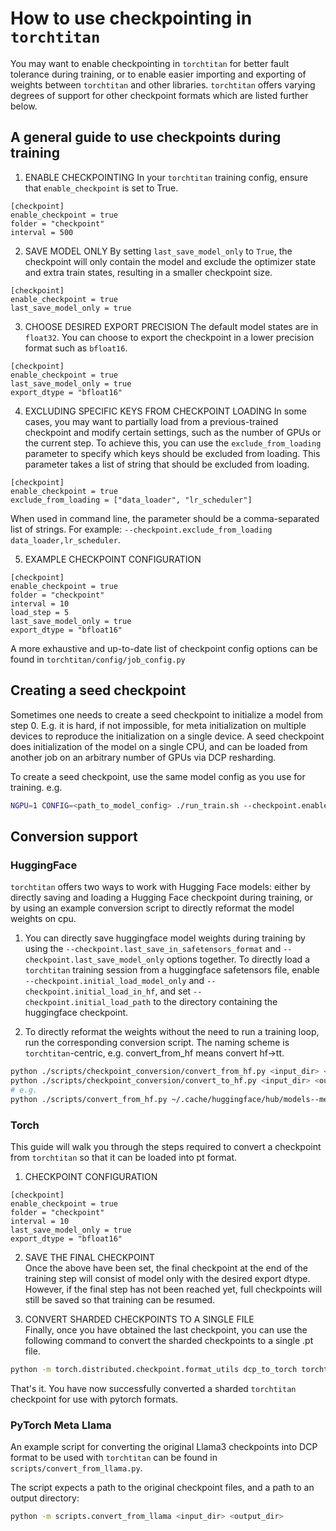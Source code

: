 # How to use checkpointing in `torchtitan`

You may want to enable checkpointing in `torchtitan` for better fault tolerance during training, or to enable easier importing and exporting of weights between `torchtitan` and other libraries. `torchtitan` offers varying degrees of support for other checkpoint formats which are listed further below.

## A general guide to use checkpoints during training

1. ENABLE CHECKPOINTING
In your `torchtitan` training config, ensure that `enable_checkpoint` is set to True.
```
[checkpoint]
enable_checkpoint = true
folder = "checkpoint"
interval = 500
```
2. SAVE MODEL ONLY
By setting `last_save_model_only` to `True`, the checkpoint will only contain the model and exclude the optimizer state and extra train states, resulting in a smaller checkpoint size.
```
[checkpoint]
enable_checkpoint = true
last_save_model_only = true
```

3. CHOOSE DESIRED EXPORT PRECISION
The default model states are in `float32`. You can choose to export the checkpoint in a lower precision format such as `bfloat16`.
```
[checkpoint]
enable_checkpoint = true
last_save_model_only = true
export_dtype = "bfloat16"
```

4. EXCLUDING SPECIFIC KEYS FROM CHECKPOINT LOADING
In some cases, you may want to partially load from a previous-trained checkpoint and modify certain settings, such as the number of GPUs or the current step. To achieve this, you can use the `exclude_from_loading` parameter to specify which keys should be excluded from loading.
This parameter takes a list of string that should be excluded from loading.
```
[checkpoint]
enable_checkpoint = true
exclude_from_loading = ["data_loader", "lr_scheduler"]
```
When used in command line, the parameter should be a comma-separated list of strings. For example: `--checkpoint.exclude_from_loading data_loader,lr_scheduler`.

5. EXAMPLE CHECKPOINT CONFIGURATION
```
[checkpoint]
enable_checkpoint = true
folder = "checkpoint"
interval = 10
load_step = 5
last_save_model_only = true
export_dtype = "bfloat16"
```

A more exhaustive and up-to-date list of checkpoint config options can be found in `torchtitan/config/job_config.py`

## Creating a seed checkpoint
Sometimes one needs to create a seed checkpoint to initialize a model from step 0.
E.g. it is hard, if not impossible, for meta initialization on multiple devices to reproduce the initialization on a single device.
A seed checkpoint does initialization of the model on a single CPU, and can be loaded from another job on an arbitrary number of GPUs via DCP resharding.

To create a seed checkpoint, use the same model config as you use for training.
e.g.
```bash
NGPU=1 CONFIG=<path_to_model_config> ./run_train.sh --checkpoint.enable_checkpoint --checkpoint.create_seed_checkpoint --parallelism.data_parallel_replicate_degree 1 --parallelism.data_parallel_shard_degree 1 --parallelism.tensor_parallel_degree 1 --parallelism.pipeline_parallel_degree 1 --parallelism.context_parallel_degree 1 --parallelism.expert_parallel_degree 1
```

## Conversion support

### HuggingFace
`torchtitan` offers two ways to work with Hugging Face models: either by directly saving and loading a Hugging Face checkpoint during training, or by using an example conversion script to directly reformat the model weights on cpu.

1. You can directly save huggingface model weights during training by using the `--checkpoint.last_save_in_safetensors_format` and `--checkpoint.last_save_model_only` options together. To directly load a `torchtitan` training session from a huggingface safetensors file, enable `--checkpoint.initial_load_model_only` and `--checkpoint.initial_load_in_hf`, and set `--checkpoint.initial_load_path` to the directory containing the huggingface checkpoint.

2. To directly reformat the weights without the need to run a training loop, run the corresponding conversion script. The naming scheme is `torchtitan`-centric, e.g. convert_from_hf means convert hf->tt.

```bash
python ./scripts/checkpoint_conversion/convert_from_hf.py <input_dir> <output_dir> --model_name <model_name> --model_flavor <model_flavor>
python ./scripts/checkpoint_conversion/convert_to_hf.py <input_dir> <output_dir> --model_name <model_name> --model_flavor <model_flavor>
# e.g.
python ./scripts/convert_from_hf.py ~/.cache/huggingface/hub/models--meta-llama--Meta-Llama-3-8B/snapshots/8cde5ca8380496c9a6cc7ef3a8b46a0372a1d920/ ./initial_load_path/ --model_name llama3 --model_flavor 8B
```

### Torch

This guide will walk you through the steps required to convert a checkpoint from `torchtitan` so that it can be loaded into pt format.

1. CHECKPOINT CONFIGURATION
```
[checkpoint]
enable_checkpoint = true
folder = "checkpoint"
interval = 10
last_save_model_only = true
export_dtype = "bfloat16"
```

2. SAVE THE FINAL CHECKPOINT\
Once the above have been set, the final checkpoint at the end of the training step will consist of model only with the desired export dtype. However, if the final step has not been reached yet, full checkpoints will still be saved so that training can be resumed.

3. CONVERT SHARDED CHECKPOINTS TO A SINGLE FILE\
Finally, once you have obtained the last checkpoint, you can use the following command to convert the sharded checkpoints to a single .pt file.

```bash
python -m torch.distributed.checkpoint.format_utils dcp_to_torch torchtitan/outputs/checkpoint/step-1000 checkpoint.pt
```


That's it. You have now successfully converted a sharded `torchtitan` checkpoint for use with pytorch formats.

### PyTorch Meta Llama

An example script for converting the original Llama3 checkpoints into DCP format to be used with `torchtitan` can be found in `scripts/convert_from_llama.py`.

The script expects a path to the original checkpoint files, and a path to an output directory:
```bash
python -m scripts.convert_from_llama <input_dir> <output_dir>
```
